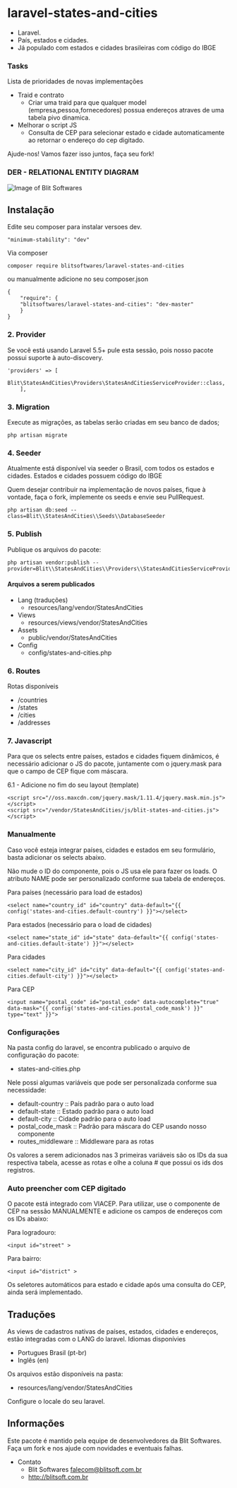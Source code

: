 # laravel-states-and-cities

- Laravel.
- País, estados e cidades. 
- Já populado com estados e cidades brasileiras com código do IBGE

### Tasks

Lista de prioridades de novas implementações

- Traid e contrato
    - Criar uma traid para que qualquer model (empresa,pessoa,fornecedores) possua endereços atraves de uma tabela pivo dinamica.
- Melhorar o script JS
    - Consulta de CEP para selecionar estado e cidade automaticamente ao retornar o endereço do cep digitado.
    
Ajude-nos! Vamos fazer isso juntos, faça seu fork!

### DER - RELATIONAL ENTITY DIAGRAM
![Image of Blit Softwares](./assets/der.png)

## Instalação

Edite seu composer para instalar versoes dev.
``` 
"minimum-stability": "dev"
```

Via composer
 
```
composer require blitsoftwares/laravel-states-and-cities
```
 
 ou manualmente adicione no seu composer.json
 
```
{
    "require": {
    "blitsoftwares/laravel-states-and-cities": "dev-master"
    }
} 
```
  
### 2. Provider

Se você está usando Laravel 5.5+ pule esta sessão, pois nosso pacote possui suporte à auto-discovery.

```
'providers' => [
        Blit\StatesAndCities\Providers\StatesAndCitiesServiceProvider::class,
    ],
```

### 3. Migration

Execute as migrações, as tabelas serão criadas em seu banco de dados;
```
php artisan migrate 
```

### 4. Seeder

Atualmente está disponível via seeder o Brasil, com todos os estados e cidades.
Estados e cidades possuem código do IBGE

Quem desejar contribuir na implementação de novos países, fique à vontade, faça o fork, implemente os seeds e envie seu PullRequest.

```
php artisan db:seed --class=Blit\\StatesAndCities\\Seeds\\DatabaseSeeder 
```

### 5. Publish

Publique os arquivos do pacote:

```
php artisan vendor:publish --provider=Blit\\StatesAndCities\\Providers\\StatesAndCitiesServiceProvider
```
    
#### Arquivos a serem publicados

- Lang (traduções)
	- resources/lang/vendor/StatesAndCities
- Views
	- resources/views/vendor/StatesAndCities
- Assets
	- public/vendor/StatesAndCities
- Config
	- config/states-and-cities.php
	
### 6. Routes 

Rotas disponíveis

- /countries
- /states
- /cities
- /addresses

### 7. Javascript

Para que os selects entre países, estados e cidades fiquem dinâmicos, é necessário adicionar o JS do pacote, juntamente com o jquery.mask
para que o campo de CEP fique com máscara.

6.1 - Adicione no fim do seu layout (template)
```
<script src="//oss.maxcdn.com/jquery.mask/1.11.4/jquery.mask.min.js"></script>
<script src="/vendor/StatesAndCities/js/blit-states-and-cities.js"></script>
```

### Manualmente

Caso você esteja integrar países, cidades e estados em seu formulário, basta adicionar os selects abaixo.

Não mude o ID do componente, pois o JS usa ele para fazer os loads. 
O atributo NAME pode ser personalizado conforme sua tabela de endereços.

Para países (necessário para load de estados)
```
<select name="country_id" id="country" data-default="{{ config('states-and-cities.default-country') }}"></select>
```

Para estados (necessário para o load de cidades)
```
<select name="state_id" id="state" data-default="{{ config('states-and-cities.default-state') }}"></select>
```

Para cidades
```
<select name="city_id" id="city" data-default="{{ config('states-and-cities.default-city') }}"></select>
```

Para CEP
```
<input name="postal_code" id="postal_code" data-autocomplete="true" data-mask="{{ config('states-and-cities.postal_code_mask') }}" type="text" }}">
```

### Configurações

Na pasta config do laravel, se encontra publicado o arquivo de configuração do pacote:

- states-and-cities.php

Nele possi algumas variáveis que pode ser personalizada conforme sua necessidade:

- default-country :: País padrão para o auto load
- default-state :: Estado padrão para o auto load
- default-city :: Cidade padrão para o auto load
- postal_code_mask :: Padrão para máscara do CEP usando nosso componente
- routes_middleware :: Middleware para as rotas

Os valores a serem adicionados nas 3 primeiras variáveis são os IDs da sua respectiva tabela, acesse as rotas e olhe a coluna # que possui os ids dos registros.

### Auto preencher com CEP digitado

O pacote está integrado com VIACEP. 
Para utilizar, use o componente de CEP na sessão MANUALMENTE e adicione os campos de endereços com os IDs abaixo:

Para logradouro:
```
<input id="street" >
```

Para bairro:
```
<input id="district" >
```

Os seletores automáticos para estado e cidade após uma consulta do CEP, ainda será implementado.

## Traduções

As views de cadastros nativas de países, estados, cidades e endereços, estão integradas com o LANG do laravel.
Idiomas disponívies

- Portugues Brasil (pt-br)
- Inglês (en)

Os arquivos estão disponíveis na pasta:

- resources/lang/vendor/StatesAndCities

Configure o locale do seu laravel.

## Informações

Este pacote é mantido pela equipe de desenvolvedores da Blit Softwares.
Faça um fork e nos ajude com novidades e eventuais falhas.

- Contato
    - Blit Softwares <falecom@blitsoft.com.br>
    - http://blitsoft.com.br


